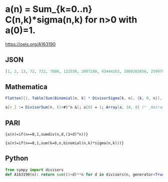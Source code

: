 # a\(n\) \= Sum\_\{k\=0\.\.n\} C\(n,k\)\*sigma\(n,k\) for n\>0 with a\(0\)\=1\.
https://oeis.org/A163190
## JSON
```JSON
[1, 2, 13, 72, 722, 7808, 122538, 2097280, 43444163, 1000262656, 25997950850, 743008372736, 23312187863060, 793714773262336, 29197324076701082, 1152921975865606144, 48663045048486723204, 2185911559738696663040]
```
## Mathematica
```Mathematica
Flatten[{1, Table[Sum[Binomial[n, k] * DivisorSigma[k, n], {k, 0, n}], {n, 1, 20}]}] (* _Vaclav Kotesovec_, Oct 08 2016 *)
```
```Mathematica
a[n_] := DivisorSum[n, (1+#)^n &]; a[0] = 1; Array[a, 18, 0] (* _Amiram Eldar_, Aug 29 2023 *)
```
## PARI
```PARI
{a(n)=if(n==0,1,sumdiv(n,d,(1+d)^n))}
```
```PARI
{a(n)=if(n==0,1,sum(k=0,n,binomial(n,k)*sigma(n,k)))}
```
## Python
```Python
from sympy import divisors
def A163190(n): return sum((1+d)**n for d in divisors(n, generator=True)) if n else 1 # _Chai Wah Wu_, Nov 21 2023
```
